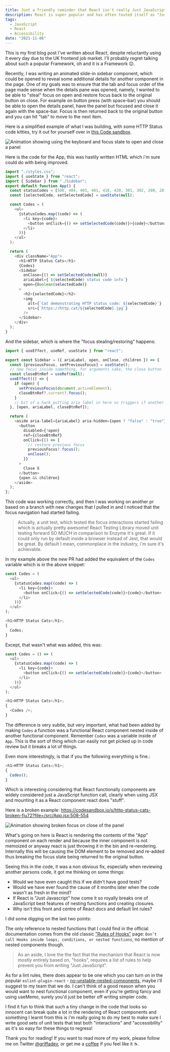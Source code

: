 ```yaml
---
title: Just a friendly reminder that React isn't really Just JavaScript (Don't nest Functional Components)
description: React is super popular and has often touted itself as "Just JavaScript", but in reality it has lots of quirks and gotchas that come along with it being a framework that adds limitation into JavaScript. Oh, and also write tests!
tags:
  - JavaScript
  - React
  - Accessibility
date: "2021-11-06"
---
```


This is my first blog post I've written about React, despite reluctantly using it every day due to the UK frontend job market. I'll probably regret talking about such a popular Framework, oh and it is a Framework 😉.

Recently, I was writing an animated slide-in sidebar component, which could be opened to reveal some additional details for another component in the page. One of my goals was to ensure that the tab and focus order of the page made sense when the details pane was opened, namely, I wanted to be able to "steal" focus on open and restore focus back to the original button on close. For example on button press (with space-bar) you should be able to open the details panel, have the panel but focused and close it again with the space-bar. Focus is then returned back to the original button and you can hit "tab" to move to the next item.

Here is a simplified example of what I was building, with some HTTP Status code kitties, try it out for yourself over in [this Code sandbox](https://codesandbox.io/s/http-status-cats-working-8tr1l?file=/src/App.jsx).

![Animation showing using the keyboard and focus state to open and close a panel](/images/focus-drawer.gif)

Here is the code for the App, this was hastily written HTML which i'm sure could do with being improved.

```js
import "./styles.css";
import { useState } from "react";
import { Sidebar } from "./Sidebar";
export default function App() {
  const statusCodes = [500, 404, 403, 401, 418, 420, 301, 302, 200, 201, 204];
  const [selectedCode, setSelectedCode] = useState(null);

  const Codes = (
    <ul>
      {statusCodes.map((code) => (
        <li key={code}>
          <button onClick={() => setSelectedCode(code)}>{code}</button>
        </li>
      ))}
    </ul>
  );

  return (
    <div className="App">
      <h1>HTTP Status Cats</h1>
      {Codes}
      <Sidebar
        onClose={() => setSelectedCode(null)}
        ariaLabel={`${selectedCode} status code info`}
        open={Boolean(selectedCode)}
      >
        <h2>{selectedCode}</h2>
        <img
          alt={`Cat demonstrating HTTP status code: ${selectedCode}`}
          src={`https://http.cat/${selectedCode}.jpg`}
        />
      </Sidebar>
    </div>
  );
}
```

And the sidebar, which is where the "focus stealing/restoring" happens:

```js
import { useEffect, useRef, useState } from "react";

export const Sidebar = ({ ariaLabel, open, onClose, children }) => {
  const [previousFocus, setPreviousFocus] = useState();
  // now focus inside something, for arguments sake, the close button
  const closeBtnRef = useRef(null);
  useEffect(() => {
    if (open) {
      setPreviousFocus(document.activeElement);
      closeBtnRef?.current?.focus();
    }
    // bit of a hack putting aria label in here so triggers if another option selected.
  }, [open, ariaLabel, closeBtnRef]);

  return (
    <aside aria-label={ariaLabel} aria-hidden={open ? "false" : "true"}>
      <button
        disabled={!open}
        ref={closeBtnRef}
        onClick={() => {
          // restore previous focus
          previousFocus?.focus();
          onClose();
        }}
      >
        Close X
      </button>
      {open && children}
    </aside>
  );
};
```

This code was working correctly, and then I was working on another pr based on a branch with new changes that I pulled in and I noticed that the focus navigation had started failing.

> Actually, a unit test, which tested the focus interactions started failing which is actually pretty awesome! React Testing Library moved unit testing forward SO MUCH in comparison to Enzyme it's great. If it could only run by default inside a browser instead of Jest, that would be great. By default I mean, commonplace in the industry, i'm sure it's achievable.

In my example above the new PR had added the equivalent of the `Codes` variable which is in the above snippet:

```js
const Codes = (
  <ul>
    {statusCodes.map((code) => (
      <li key={code}>
        <button onClick={() => setSelectedCode(code)}>{code}</button>
      </li>
    ))}
  </ul>
);
```

```js
<h1>HTTP Status Cats</h1>;
{
  Codes;
}
```

Except, that wasn't what was added, this was:

```js
const Codes = () => (
  <ul>
    {statusCodes.map((code) => (
      <li key={code}>
        <button onClick={() => setSelectedCode(code)}>{code}</button>
      </li>
    ))}
  </ul>
);
```

```js
<h1>HTTP Status Cats</h1>;
{
  <Codes />;
}
```

The difference is very subtle, but very important, what had been added by making `Codes` a function was a functional React component nested inside of another functional component. Remember `Codes` was a variable inside of `App`. This is the sort of thing which can easily not get picked up in code review but it breaks a lot of things.

Even more interestingly, is that if you the following everything is fine.:

```js
<h1>HTTP Status Cats</h1>;
{
  Codes();
}
```

Which is interesting considering that React functionally components are widely considered just a JavaScript function call, clearly when using JSX and mounting it as a React component react does "stuff".

Here is a broken example: https://codesandbox.io/s/http-status-cats-broken-fiu72?file=/src/App.jsx:508-554

![Animation showing broken focus on close of the panel](/images/focus-drawer-broken.gif)

What's going on here is React is rendering the contents of the "App" component on each render and because the inner component is not memoized or anyway react is just throwing it in the bin and re-rendering. Internally this will be causing the DOM element to be removed and re-added thus breaking the focus state being returned to the original button.

Seeing this in the code, it was a non obvious fix, especially when reviewing another persons code, it got me thinking on some things:

- Would we have even caught this if we didn't have good tests?
- Would we have ever found the cause of it months later when the code wasn't as fresh in the mind?
- If React is "Just Javascript" how come it so royally breaks one of JavaScript best features of nesting functions and creating closures.
- Why isn't this front and centre of React docs and default lint rules?

I did some digging on the last two points:

The only reference to nested functions that I could find in the official documentation comes from the old classic ["Rules of Hooks"](https://reactjs.org/docs/hooks-rules.html) page: `Don’t call Hooks inside loops, conditions, or nested functions`, no mention of nested components though.

> As an aside, I love the the fact that the mechanism that React is now mostly entirely based on, "hooks", requires a list of rules to help prevent you from writing "Just JavaScript".

As for a lint rules, there does appear to be one which you can turn on in the popular `eslint-plugin-react` - [no-unstable-nested-components](https://github.com/yannickcr/eslint-plugin-react/blob/HEAD/docs/rules/no-unstable-nested-components.md), maybe i'll suggest to my team that we do. I can't think of a good reason when you would want to nest functional component, even if you're getting fancy and using useMemo, surely you'd just be better off writing simpler code.

I find it fun to think that such a tiny change in the code that looks so innocent can break quite a lot in the rendering of React components and something I learnt from this is i'm really going to do my best to make sure I write good sets of unit tests that test both "interactions" and "accessibility" as it's so easy for these things to regress!

Thank you for reading! If you want to read more of my work, please follow me on Twitter [@griffadev](https://twitter.com/griffadev), or get me a [coffee](https://ko-fi.com/griffadev) if you feel like it ☕.
